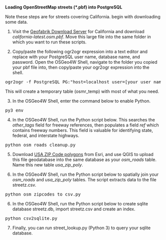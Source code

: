 <b>Loading OpenStreetMap streets (*.pbf) into PostgreSQL</b>

Note these steps are for streets covering California. begin with downloading some data.

1. Visit the <a href="https://download.geofabrik.de/north-america/us/california.html">Geofabrik Download Server</a> for California and download 
<i>california-latest.osm.pbf</i>. Move this large file into the same folder in which you want to run these scripts.

2. Copy/paste the following ogr2ogr expression into a text editor and replace with your PostgreSQL user name, database name, and password. Open the OSGeo4W Shell, navigate to the folder you copied your pbf file into, then copy/paste your ogr2ogr expression into the shell.
<pre>
ogr2ogr -f PostgreSQL PG:"host=localhost user=[your user name] password=[your password] dbname=[your database name]" california-latest.osm.pbf -sql "select osm_id, name, highway, z_order, other_tags from lines where highway is not null" -nln osmr_temp -lco GEOMETRY_NAME=geom
</pre>

This will create a temporary table (osmr_temp) with most of what you need.

3. In the OSGeo4W Shell, enter the command below to enable Python.
<pre>
py3_env
</pre>

4. In the OSGeo4W Shell, run the Python script below. This searches the <i>other_tags</i> field for freeway references, then populates a field <i>ref</i> which contains freeway numbers. This field is valuable for identifying state, federal, and interstate highways.
<pre>
python osm_roads_cleanup.py
</pre>

5. Download <a href="https://www.arcgis.com/home/item.html?id=8d2012a2016e484dafaac0451f9aea24">USA ZIP Code polygons</a> from Esri, and use QGIS to upload this file geodatabase into the same database as your <i>osm_roads</i> table. Name this new table <i>usa_zip_poly</i>.

6. In the OSGeo4W Shell, run the Python script below to spatially join your <i>osm_roads</i> and <i>usa_zip_poly</i> tables. The script extracts data to the file streetz.csv.
<pre>
python osm_zipcodes_to_csv.py
</pre>

6. In the OSGeo4W Shell, run the Python script below to create sqlite database streetz.db, import streetz.csv and create an index.
<pre>
python csv2sqlite.py
</pre>

7. Finally, you can run street_lookup.py (Python 3) to query your sqlite database.
